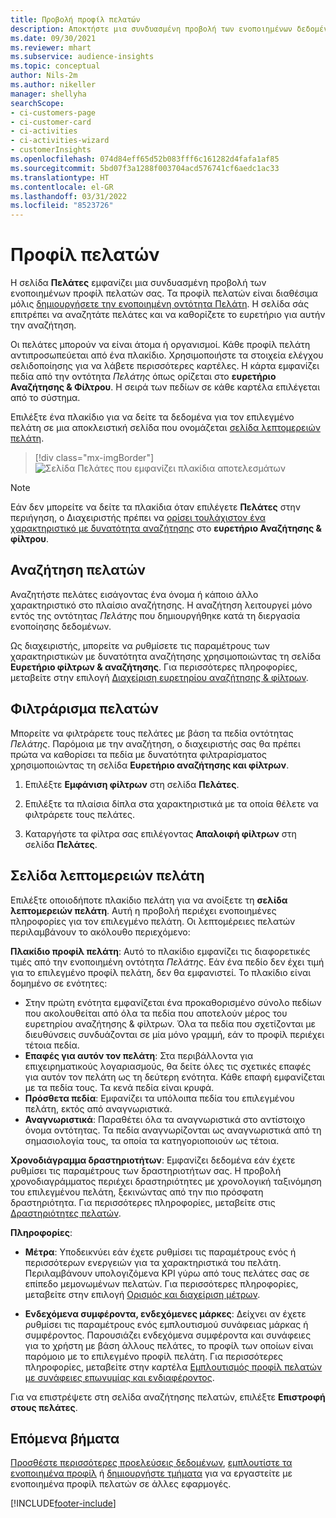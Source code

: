```yaml
---
title: Προβολή προφίλ πελατών
description: Αποκτήστε μια συνδυασμένη προβολή των ενοποιημένων δεδομένων του πελάτη σας.
ms.date: 09/30/2021
ms.reviewer: mhart
ms.subservice: audience-insights
ms.topic: conceptual
author: Nils-2m
ms.author: nikeller
manager: shellyha
searchScope:
- ci-customers-page
- ci-customer-card
- ci-activities
- ci-activities-wizard
- customerInsights
ms.openlocfilehash: 074d84eff65d52b083fff6c161282d4fafa1af85
ms.sourcegitcommit: 5bd07f3a1288f003704acd576741cf6aedc1ac33
ms.translationtype: HT
ms.contentlocale: el-GR
ms.lasthandoff: 03/31/2022
ms.locfileid: "8523726"
---
```

# <a name="customer-profiles"></a>Προφίλ πελατών

Η σελίδα **Πελάτες** εμφανίζει μια συνδυασμένη προβολή των ενοποιημένων προφίλ πελατών σας. Τα προφίλ πελατών είναι διαθέσιμα μόλις [δημιουργήσετε την ενοποιημένη οντότητα Πελάτη](data-unification.md). Η σελίδα σάς επιτρέπει να αναζητάτε πελάτες και να καθορίζετε το ευρετήριο για αυτήν την αναζήτηση.

Οι πελάτες μπορούν να είναι άτομα ή οργανισμοί. Κάθε προφίλ πελάτη αντιπροσωπεύεται από ένα πλακίδιο. Χρησιμοποιήστε τα στοιχεία ελέγχου σελιδοποίησης για να λάβετε περισσότερες καρτέλες. Η κάρτα εμφανίζει πεδία από την οντότητα *Πελάτης* όπως ορίζεται στο **ευρετήριο Αναζήτησης & Φίλτρου**. Η σειρά των πεδίων σε κάθε καρτέλα επιλέγεται από το σύστημα.

Επιλέξτε ένα πλακίδιο για να δείτε τα δεδομένα για τον επιλεγμένο πελάτη σε μια αποκλειστική σελίδα που ονομάζεται [σελίδα λεπτομερειών πελάτη](customer-profiles.md#customer-details-page).

> [!div class="mx-imgBorder"] 
> ![Σελίδα Πελάτες που εμφανίζει πλακίδια αποτελεσμάτων](media/customers-page-result-tiles-B2C.png "Σελίδα Πελάτες που εμφανίζει πλακίδια αποτελεσμάτων")

> [!NOTE]
> Εάν δεν μπορείτε να δείτε τα πλακίδια όταν επιλέγετε **Πελάτες** στην περιήγηση, ο Διαχειριστής πρέπει να [ορίσει τουλάχιστον ένα χαρακτηριστικό με δυνατότητα αναζήτησης](search-filter-index.md) στο **ευρετήριο Αναζήτησης & φίλτρου**.

## <a name="search-for-customers"></a>Αναζήτηση πελατών

Αναζητήστε πελάτες εισάγοντας ένα όνομα ή κάποιο άλλο χαρακτηριστικό στο πλαίσιο αναζήτησης. Η αναζήτηση λειτουργεί μόνο εντός της οντότητας _Πελάτης_ που δημιουργήθηκε κατά τη διεργασία ενοποίησης δεδομένων.

Ως διαχειριστής, μπορείτε να ρυθμίσετε τις παραμέτρους των χαρακτηριστικών με δυνατότητα αναζήτησης χρησιμοποιώντας τη σελίδα **Ευρετήριο φίλτρων & αναζήτησης**. Για περισσότερες πληροφορίες, μεταβείτε στην επιλογή [Διαχείριση ευρετηρίου αναζήτησης & φίλτρων](search-filter-index.md).

## <a name="filter-customers"></a>Φιλτράρισμα πελατών

Μπορείτε να φιλτράρετε τους πελάτες με βάση τα πεδία οντότητας _Πελάτης_. Παρόμοια με την αναζήτηση, ο διαχειριστής σας θα πρέπει πρώτα να καθορίσει τα πεδία με δυνατότητα φιλτραρίσματος χρησιμοποιώντας τη σελίδα **Ευρετήριο αναζήτησης και φίλτρων**.

1. Επιλέξτε **Εμφάνιση φίλτρων** στη σελίδα **Πελάτες**.

1. Επιλέξτε τα πλαίσια δίπλα στα χαρακτηριστικά με τα οποία θέλετε να φιλτράρετε τους πελάτες.

1. Καταργήστε τα φίλτρα σας επιλέγοντας **Απαλοιφή φίλτρων** στη σελίδα **Πελάτες**.

## <a name="customer-details-page"></a>Σελίδα λεπτομερειών πελάτη

Επιλέξτε οποιοδήποτε πλακίδιο πελάτη για να ανοίξετε τη **σελίδα λεπτομερειών πελάτη**. Αυτή η προβολή περιέχει ενοποιημένες πληροφορίες για τον επιλεγμένο πελάτη. Οι λεπτομέρειες πελατών περιλαμβάνουν το ακόλουθο περιεχόμενο:

**Πλακίδιο προφίλ πελάτη**: Αυτό το πλακίδιο εμφανίζει τις διαφορετικές τιμές από την ενοποιημένη οντότητα _Πελάτης_. Εάν ένα πεδίο δεν έχει τιμή για το επιλεγμένο προφίλ πελάτη, δεν θα εμφανιστεί. Το πλακίδιο είναι δομημένο σε ενότητες:  
  - Στην πρώτη ενότητα εμφανίζεται ένα προκαθορισμένο σύνολο πεδίων που ακολουθείται από όλα τα πεδία που αποτελούν μέρος του ευρετηρίου αναζήτησης & φίλτρων. Όλα τα πεδία που σχετίζονται με διευθύνσεις συνδυάζονται σε μία μόνο γραμμή, εάν το προφίλ περιέχει τέτοια πεδία. 
  - **Επαφές για αυτόν τον πελάτη**: Στα περιβάλλοντα για επιχειρηματικούς λογαριασμούς, θα δείτε όλες τις σχετικές επαφές για αυτόν τον πελάτη ως τη δεύτερη ενότητα. Κάθε επαφή εμφανίζεται με τα πεδία τους. Τα κενά πεδία είναι κρυφά.
  - **Πρόσθετα πεδία**: Εμφανίζει τα υπόλοιπα πεδία του επιλεγμένου πελάτη, εκτός από αναγνωριστικά. 
  - **Αναγνωριστικά**: Παραθέτει όλα τα αναγνωριστικά στο αντίστοιχο όνομα οντότητας. Τα πεδία αναγνωρίζονται ως αναγνωριστικά από τη σημασιολογία τους, τα οποία τα κατηγοριοποιούν ως τέτοια.

**Χρονοδιάγραμμα δραστηριοτήτων**: Εμφανίζει δεδομένα εάν έχετε ρυθμίσει τις παραμέτρους των δραστηριοτήτων σας. Η προβολή χρονοδιαγράμματος περιέχει δραστηριότητες με χρονολογική ταξινόμηση του επιλεγμένου πελάτη, ξεκινώντας από την πιο πρόσφατη δραστηριότητα. Για περισσότερες πληροφορίες, μεταβείτε στις [Δραστηριότητες πελατών](activities.md).

**Πληροφορίες**:  
  - **Μέτρα**: Υποδεικνύει εάν έχετε ρυθμίσει τις παραμέτρους ενός ή περισσότερων ενεργειών για τα χαρακτηριστικά του πελάτη. Περιλαμβάνουν υπολογιζόμενα KPI γύρω από τους πελάτες σας σε επίπεδο μεμονωμένων πελατών. Για περισσότερες πληροφορίες, μεταβείτε στην επιλογή [Ορισμός και διαχείριση μέτρων](measures.md).

  - **Ενδεχόμενα συμφέροντα, ενδεχόμενες μάρκες**: Δείχνει αν έχετε ρυθμίσει τις παραμέτρους ενός εμπλουτισμού συνάφειας μάρκας ή συμφέροντος. Παρουσιάζει ενδεχόμενα συμφέροντα και συνάφειες για το χρήστη με βάση άλλους πελάτες, το προφίλ των οποίων είναι παρόμοιο με το επιλεγμένο προφίλ πελάτη. Για περισσότερες πληροφορίες, μεταβείτε στην καρτέλα [Εμπλουτισμός προφίλ πελατών με συνάφειες επωνυμίας και ενδιαφέροντος](enrichment-microsoft.md).

Για να επιστρέψετε στη σελίδα αναζήτησης πελατών, επιλέξτε **Επιστροφή στους πελάτες**.

## <a name="next-steps"></a>Επόμενα βήματα

[Προσθέστε περισσότερες προελεύσεις δεδομένων](data-sources.md), [εμπλουτίστε τα ενοποιημένα προφίλ](enrichment-hub.md) ή [δημιουργήστε τμήματα](segments.md) για να εργαστείτε με ενοποιημένα προφίλ πελατών σε άλλες εφαρμογές.


[!INCLUDE[footer-include](../includes/footer-banner.md)]
